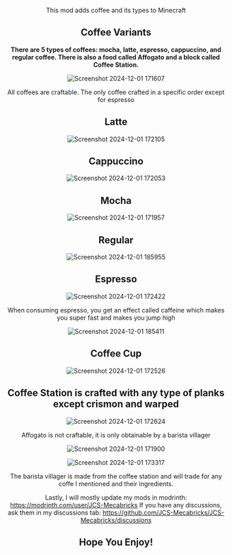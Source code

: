 <div align="center"><p>
This mod adds coffee and its types to Minecraft

## Coffee Variants

**There are 5 types of coffees: mocha, latte, espresso, cappuccino, and regular coffee.
There is also a food called Affogato and a block called Coffee Station.**

![Screenshot 2024-12-01 171607](https://github.com/user-attachments/assets/e3bd2a2e-9d1f-41dd-a74d-8278bb22e44e)

All coffees are craftable. The only coffee crafted in a specific order except for espresso

## Latte

![Screenshot 2024-12-01 172105](https://github.com/user-attachments/assets/281bc29d-96dd-44a2-a2dc-b0d38239a29a)

## Cappuccino

![Screenshot 2024-12-01 172053](https://github.com/user-attachments/assets/9404f861-4893-4eaa-bfe3-f7403262b800)

## Mocha
![Screenshot 2024-12-01 171957](https://github.com/user-attachments/assets/231ba1cf-4487-4f92-8df3-9586ff0eecab)

## Regular
![Screenshot 2024-12-01 185955](https://github.com/user-attachments/assets/04813f18-1e42-4c52-95b0-763f39e496f6)

## Espresso

![Screenshot 2024-12-01 172422](https://github.com/user-attachments/assets/4ece6521-c332-4327-819b-2fcd1f2175e6)

 When consuming espresso, you get an effect called caffeine which makes you super fast and makes you jump high
 
 ![Screenshot 2024-12-01 185411](https://github.com/user-attachments/assets/2184c03e-102e-4732-b5a8-1947da791d72)

## Coffee Cup
![Screenshot 2024-12-01 172526](https://github.com/user-attachments/assets/49f71e67-92e2-41e3-9aa9-610f1c1056ee)

## Coffee Station is crafted with any type of planks except crismon and warped
![Screenshot 2024-12-01 172624](https://github.com/user-attachments/assets/12622f59-08dc-499a-bfe3-dde4cba3dd46)

Affogato is not craftable, it is only obtainable by a barista villager

![Screenshot 2024-12-01 171900](https://github.com/user-attachments/assets/c945a804-93c5-4ae2-982d-676670a09983)

![Screenshot 2024-12-01 173317](https://github.com/user-attachments/assets/08ce5bc2-8296-4b69-95b5-bbec34d5b33a)

The barista villager is made from the coffee station and will trade for any coffe I mentioned and their ingredients.

Lastly, I will mostly update my mods in modrinth: https://modrinth.com/user/JCS-Mecabricks
If you have any discussions, ask them in my discussions tab: https://github.com/JCS-Mecabricks/JCS-Mecabricks/discussions

## Hope You Enjoy!
